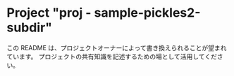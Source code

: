 # Project "proj - sample-pickles2-subdir"

この README は、プロジェクトオーナーによって書き換えられることが望まれています。
プロジェクトの共有知識を記述するための場として活用してください。
